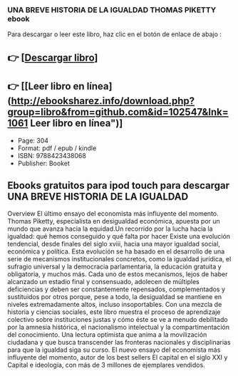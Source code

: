 ### UNA BREVE HISTORIA DE LA IGUALDAD THOMAS PIKETTY ebook

Para descargar o leer este libro, haz clic en el botón de enlace de abajo :

## 👉  [**[Descargar libro](http://ebooksharez.info/download.php?group=libro&from=github.com&id=102547&lnk=1061 "Descargar libro")**]

## 👉  [**[Leer libro en línea](http://ebooksharez.info/download.php?group=libro&from=github.com&id=102547&lnk=1061 Leer libro en línea")**]




* Page: 304
* Format: pdf / epub / kindle
* ISBN: 9788423438068
* Publisher: Booket

## Ebooks gratuitos para ipod touch para descargar UNA BREVE HISTORIA DE LA IGUALDAD

Overview
El último ensayo del economista más influyente del momento. Thomas Piketty, especialista en desigualdad económica, apuesta por un mundo que avanza hacia la equidad.Un recorrido por la lucha hacia la igualdad: qué hemos conseguido y qué falta por hacer Existe una evolución tendencial, desde finales del siglo xviii, hacia una mayor igualdad social, económica y política. Esta evolución se ha basado en el desarrollo de una serie de mecanismos institucionales concretos, como la igualdad jurídica, el sufragio universal y la democracia parlamentaria, la educación gratuita y obligatoria, y muchos más. Cada uno de estos mecanismos, lejos de haber alcanzado un estadio final y consensuado, adolecen de múltiples deficiencias y deben ser constantemente repensados, complementados y sustituidos por otros porque, pese a todo, la desigualdad se mantiene en niveles extremadamente altos, incluso insoportables. Con una mezcla de historia y ciencias sociales, este libro muestra el proceso de aprendizaje colectivo sobre instituciones justas y cómo éste se ve a menudo debilitado por la amnesia histórica, el nacionalismo intelectual y la compartimentación del conocimiento. Una lectura optimista que anima a la movilización ciudadana y que busca transcender las fronteras nacionales y disciplinarias para que la igualdad siga su curso. El nuevo ensayo del economista más influyente del momento, autor de los best sellers El capital en el siglo XXI y Capital e ideología, con más de 3 millones de ejemplares vendidos.



